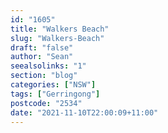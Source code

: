 ```yaml
---
id: "1605"
title: "Walkers Beach"
slug: "Walkers-Beach"
draft: "false"
author: "Sean"
seealsolinks: "1"
section: "blog"
categories: ["NSW"]
tags: ["Gerringong"]
postcode: "2534"
date: "2021-11-10T22:00:09+11:00"
---
```

